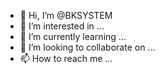 - 👋 Hi, I’m @BKSYSTEM
- 👀 I’m interested in ...
- 🌱 I’m currently learning ...
- 💞️ I’m looking to collaborate on ...
- 📫 How to reach me ...

<!---
BKSYSTEM/BKSYSTEM is a ✨ special ✨ repository because its `README.md` (this file) appears on your GitHub profile.
You can click the Preview link to take a look at your changes.
--->
